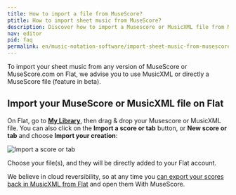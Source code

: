 ```yaml
---
title: How to import a file from MuseScore?
ptitle: How to import sheet music from MuseScore?
description: Discover how to import a Musescore or MusicXML file from Musescore on our cloud-based music notation software Flat.
nav: editor
pid: faq
permalink: en/music-notation-software/import-sheet-music-from-musescore.html
---
```


To import your sheet music from any version of MuseScore or MuseScore.com on Flat, we advise you to use MusicXML or directly a MuseScore file (feature in beta).

## Import your MuseScore or MusicXML file on Flat

On Flat, go to [**My Library**](https://flat.io/my-library), then drag & drop your Musescore or MusicXML file. You can also click on the **Import a score or tab** button, or **New score or tab** and choose **Import your creation**:

![Import a score or tab](/help/assets/img/editor/create-score-import-btn.png)

Choose your file(s), and they will be directly added to your Flat account.

We believe in cloud reversibility, so at any time you [can export your scores back in MusicXML from Flat](/help/en/music-notation-software/print-export.html) and open them With MuseScore.